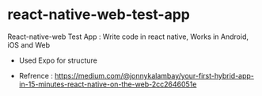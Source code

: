 # react-native-web-test-app
React-native-web Test App : Write code in react native, Works in Android, iOS and Web


* Used Expo for structure

* Refrence : https://medium.com/@jonnykalambay/your-first-hybrid-app-in-15-minutes-react-native-on-the-web-2cc2646051e

